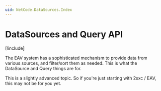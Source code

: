 ```yaml
---
uid: NetCode.DataSources.Index
---
```


# DataSources and Query API

[!include[](~/basics/stack/_shared-float-summary.md)]
<style>.context-box-summary .datasource { visibility: visible; } </style>

The EAV system has a sophisticated mechanism to provide data from various sources, and filter/sort them as needed. This is what the DataSource and Query things are for. 

This is a slightly advanced topic. So if you're just starting with 2sxc / EAV, this may not be for you yet. 
